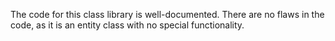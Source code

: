 The code for this class library is well-documented. There are no flaws in the code, as it is an entity class with no special functionality.
